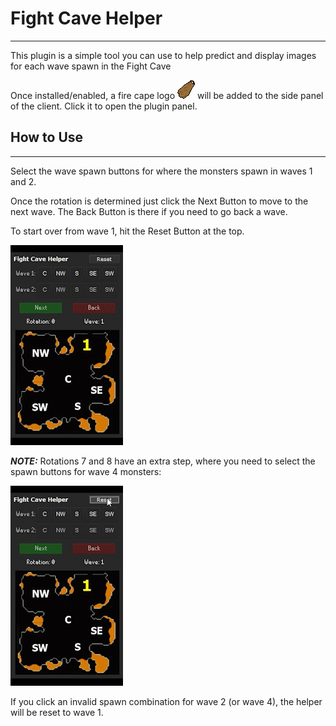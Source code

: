 # Fight Cave Helper

---
This plugin is a simple tool you can use to help predict and display images for each wave spawn in the Fight Cave

Once installed/enabled, a fire cape logo 	![firecape](src/main/resources/firecape.png) will be added to the side panel of the client. Click it to open the plugin panel.

## How to Use

---
Select the wave spawn buttons for where the monsters spawn in waves 1 and 2. 

Once the rotation is determined just click the Next Button to move to the next wave. The Back Button is there if you need to go back a wave.

To start over from wave 1, hit the Reset Button at the top.

![](readme-files/wave-selection-basic.gif)

***NOTE:*** Rotations 7 and 8 have an extra step, where you need to select the spawn buttons for wave 4 monsters:

![](readme-files/wave-selection-4.gif)

If you click an invalid spawn combination for wave 2 (or wave 4), the helper will be reset to wave 1.